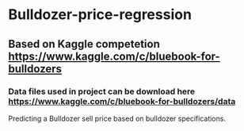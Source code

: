 # Bulldozer-price-regression
## Based on Kaggle competetion https://www.kaggle.com/c/bluebook-for-bulldozers
### Data files used in project can be download here https://www.kaggle.com/c/bluebook-for-bulldozers/data
Predicting a Bulldozer sell price based on bulldozer specifications.
